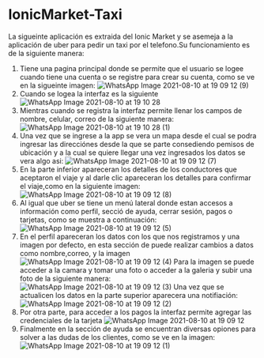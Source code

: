 # IonicMarket-Taxi
La sigueinte aplicación es extraida del Ionic Market y se asemeja a la aplicación de uber para pedir un taxi por el telefono.Su funcionamiento es de la siguiente manera:
1. Tiene una pagina principal donde se permite que el usuario se logee cuando tiene una cuenta o se registre para crear su cuenta, como se ve en la sigueinte imagen:
![WhatsApp Image 2021-08-10 at 19 09 12 (9)](https://user-images.githubusercontent.com/66123679/128951095-3032190c-887c-4964-9e17-48159ed87382.jpeg)
2. Cuando se logea la interfaz es la siguiente
![WhatsApp Image 2021-08-10 at 19 10 28](https://user-images.githubusercontent.com/66123679/128951008-b5a4c71a-d795-4551-ba13-56b0d0b5e202.jpeg)
3. Mientras cuando se registra la interfaz permite llenar los campos de nombre, celular, correo de la siguiente manera:
![WhatsApp Image 2021-08-10 at 19 10 28 (1)](https://user-images.githubusercontent.com/66123679/128950964-e318cf4b-430c-4b4f-af62-500e65a03eb2.jpeg)
4. Una vez que se ingrese a la app se vera un mapa desde el cual se podra ingresar las direcciónes desde la que se parte consediendo pemisos de ubicación y a la cual se quiere llegar una vez ingresados los datos se vera algo asi:
![WhatsApp Image 2021-08-10 at 19 09 12 (7)](https://user-images.githubusercontent.com/66123679/128951215-aa81c031-da5b-43b8-add9-980dcf982c25.jpeg)
5. En la parte inferior apareceran los detalles de los conductores que aceptaron el viaje y al darle clic apareceran los detalles para confirmar el viaje,como en la siguiente imagen:![WhatsApp Image 2021-08-10 at 19 09 12 (8)](https://user-images.githubusercontent.com/66123679/128951372-0292e8b3-1522-45a1-904d-7bb8809a91c8.jpeg)
6. Al igual que uber se tiene un menú lateral donde estan accesos a información como perfil, secció de ayuda, cerrar sesión, pagos o tarjetas, como se muestra a continuación: 
![WhatsApp Image 2021-08-10 at 19 09 12 (5)](https://user-images.githubusercontent.com/66123679/128951451-a954a544-0fbc-4157-8fdd-6cca7c2a524f.jpeg)
7. En el perfil apareceran los datos con los que nos registramos y una imagen por defecto, en esta sección de puede realizar cambios a datos como nombre,correo, y la imagen
![WhatsApp Image 2021-08-10 at 19 09 12 (4)](https://user-images.githubusercontent.com/66123679/128951625-a0b0075d-9d40-45d7-a8c0-1fd945041708.jpeg)
Para la imagen se puede acceder a la camara y tomar una foto o acceder a la galeria y subir una foto de la siguiente manera:
![WhatsApp Image 2021-08-10 at 19 09 12 (3)](https://user-images.githubusercontent.com/66123679/128951627-f9702871-0208-4592-8db6-e84dbcb6286b.jpeg)
Una vez que se actualicen los datos en la parte superior aparecera una notifiación:
![WhatsApp Image 2021-08-10 at 19 09 12 (2)](https://user-images.githubusercontent.com/66123679/128951628-cb400782-13a6-4243-814e-57d3a6780320.jpeg)
9. Por otra parte, para acceder a los pagos la interfaz permite agregar las credenciales de la tarjeta ![WhatsApp Image 2021-08-10 at 19 09 12](https://user-images.githubusercontent.com/66123679/128951742-c3a86c62-a4fe-459b-b39b-6dc10b9cb594.jpeg)
10. Finalmente en la sección de ayuda se encuentran diversas opiones para solver a las dudas de los clientes, como se ve en la imagen:![WhatsApp Image 2021-08-10 at 19 09 12 (1)](https://user-images.githubusercontent.com/66123679/128951799-caac9c71-b50d-48ad-9e2c-d2fedd775898.jpeg)




